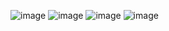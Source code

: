 ![image](https://github.com/user-attachments/assets/bcb5e620-d722-4fd2-965c-5145fff65a98)
![image](https://github.com/user-attachments/assets/b12ec071-d1e1-4ed7-bf85-a5068edab047)
![image](https://github.com/user-attachments/assets/a92621ac-c51f-4876-9bc2-6726799ed376)
![image](https://github.com/user-attachments/assets/193b6f67-de51-4725-b8c4-4b929c0d37e1)

